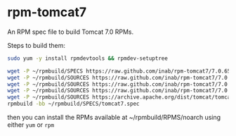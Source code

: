 rpm-tomcat7
===========

An RPM spec file to build Tomcat 7.0 RPMs.

Steps to build them:

```bash
sudo yum -y install rpmdevtools && rpmdev-setuptree

wget -P ~/rpmbuild/SPECS https://raw.github.com/inab/rpm-tomcat7/7.0.65/tomcat7.spec
wget -P ~/rpmbuild/SOURCES https://raw.github.com/inab/rpm-tomcat7/7.0.65/tomcat7.init
wget -P ~/rpmbuild/SOURCES https://raw.github.com/inab/rpm-tomcat7/7.0.65/tomcat7.sysconfig
wget -P ~/rpmbuild/SOURCES https://raw.github.com/inab/rpm-tomcat7/7.0.65/tomcat7.logrotate
wget -P ~/rpmbuild/SOURCES https://archive.apache.org/dist/tomcat/tomcat-7/v7.0.65/bin/apache-tomcat-7.0.65.tar.gz
rpmbuild -bb ~/rpmbuild/SPECS/tomcat7.spec
```

then you can install the RPMs available at ~/rpmbuild/RPMS/noarch using either `yum` or `rpm`
